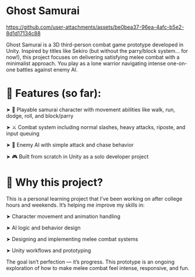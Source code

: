 # Ghost Samurai

https://github.com/user-attachments/assets/be0bea37-96ea-4afc-b5e2-8d1d17134c88

Ghost Samurai is a 3D third-person combat game prototype developed in Unity. Inspired by titles like Sekiro (but without the parry/block system... for now!), this project focuses on delivering satisfying melee combat with a minimalist approach. You play as a lone warrior navigating intense one-on-one battles against enemy AI.

# 🔧 Features (so far):

➤ 👤 Playable samurai character with movement abilities like walk, run, dodge, roll, and block/parry

➤ ⚔️ Combat system including normal slashes, heavy attacks, riposte, and input queuing

➤ 🤖 Enemy AI with simple attack and chase behavior

➤ 🎮 Built from scratch in Unity as a solo developer project

# 🎯 Why this project?

This is a personal learning project that I’ve been working on after college hours and weekends. It’s helping me improve my skills in:

➤ Character movement and animation handling

➤ AI logic and behavior design

➤ Designing and implementing melee combat systems

➤ Unity workflows and prototyping

The goal isn’t perfection — it’s progress. This prototype is an ongoing exploration of how to make melee combat feel intense, responsive, and fun.
